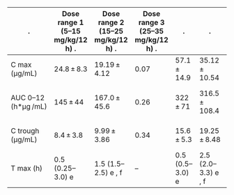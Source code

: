 . | Dose range 1 (5–15 mg/kg/12 h) . | Dose range 2 (15–25 mg/kg/12 h) . | Dose range 3 (25–35 mg/kg/12 h) . |.  |.  | . |.  | . |. 
--- | --- | --- | --- | --- | --- | --- | --- | --- | ---
C max (µg/mL) | 24.8 ± 8.3 | 19.19 ± 4.12 | 0.07 | 57.1 ± 14.9 | 35.12 ± 10.54 | 0.001 | 73.2 ± 19.2 | 36.11 (27.58–44.64) e | –
AUC 0–12 (h*µg /mL) | 145 ± 44 | 167.0 ± 45.6 | 0.26 | 322 ± 71 | 316.5 ± 108.4 | 0.88 | 433 ± 94 | 290.9 (176.14–405.59) e | –
C trough (µg/mL) | 8.4 ± 3.8 | 9.99 ± 3.86 | 0.34 | 15.6 ± 5.3 | 19.25 ± 8.48 | 0.22 | 20.6 ± 5.8 | 13.03 (2.98–23.07) e | –
T max (h) | 0.5 (0.25–3.0) e | 1.5 (1.5–2.5) e , f | – | 0.5 (0.5–3.0) e | 2.5 (2.0–3.3) e , f | – | 0.5 (0.5–3) e | 1.5 (1.5) e , f | –